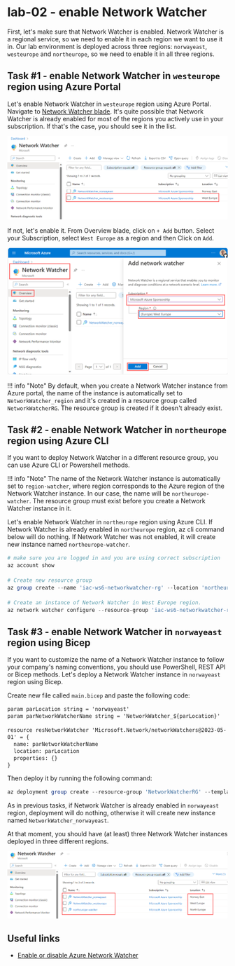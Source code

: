 # lab-02 - enable Network Watcher

First, let's make sure that Network Watcher is enabled. Network Watcher is a regional service, so we need to enable it in each region we want to use it in. Our lab environment is deployed across three regions: `norwayeast`, `westeurope` and `northeurope`, so we need to enable it in all three regions.

## Task #1 - enable Network Watcher in `westeurope` region using Azure Portal

Let's enable Network Watcher in `westeurope` region using Azure Portal.
Navigate to [Network Watcher blade](https://portal.azure.com/#view/Microsoft_Azure_Network/NetworkWatcherMenuBlade/~/overview).
It's quite possible that Network Watcher is already enabled for most of the regions you actively use in your subscription. If that's the case, you should see it in the list. 

![00](../../assets/images/lab-02/enable-nw-00.png)

If not, let's enable it. From Overview blade, click on `+ Add` button. Select your Subscription, select `West Europe` as a region and then Click on `Add`.

![01](../../assets/images/lab-02/enable-nw-01.png)

!!! info "Note"
    By default, when you create a Network Watcher instance from Azure portal, the name of the instance is automatically set to `NetworkWatcher_region` and it's created in a resource group called `NetworkWatcherRG`. The resource group is created if it doesn't already exist.

## Task #2 - enable Network Watcher in `northeurope` region using Azure CLI

If you want to deploy Network Watcher in a different resource group, you can use Azure CLI or Powershell methods. 

!!! info "Note"
    The name of the Network Watcher instance is automatically set to `region-watcher`, where region corresponds to the Azure region of the Network Watcher instance. In our case, the name will be `northeurope-watcher`. The resource group must exist before you create a Network Watcher instance in it.

Let's enable Network Watcher in `northeurope` region using Azure CLI. 
If Network Watcher is already enabled in `northeurope` region, az cli command below will do nothing. 
If Network Watcher was not enabled, it will create new instance named `northeurope-watcher`.

```powershell
# make sure you are logged in and you are using correct subscription
az account show

# Create new resource group
az group create --name 'iac-ws6-networkwatcher-rg' --location 'northeurope'

# Create an instance of Network Watcher in West Europe region.
az network watcher configure --resource-group 'iac-ws6-networkwatcher-rg' --locations 'northeurope' --enabled
```

## Task #3 - enable Network Watcher in `norwayeast` region using Bicep

If you want to customize the name of a Network Watcher instance to follow your company's naming conventions, you should use PowerShell, REST API or Bicep methods. 
Let's deploy a Network Watcher instance in `norwayeast` region using Bicep.

Create new file called `main.bicep` and paste the following code:

```bicep
param parLocation string = 'norwayeast'
param parNetworkWatcherName string = 'NetworkWatcher_${parLocation}'

resource resNetworkWatcher 'Microsoft.Network/networkWatchers@2023-05-01' = {
  name: parNetworkWatcherName
  location: parLocation
  properties: {}
}
```

Then deploy it by running the following command:

```powershell
az deployment group create --resource-group 'NetworkWatcherRG' --template-file .\main.bicep
```
As in previous tasks, if Network Watcher is already enabled in `norwayeast` region, deployment will do nothing, otherwise it will create new instance named `NetworkWatcher_norwayeast`.

At that moment, you should have (at least) three Network Watcher instances deployed in three different regions.

![02](../../assets/images/lab-02/enable-nw-02.png)

## Useful links

- [Enable or disable Azure Network Watcher](https://learn.microsoft.com/en-us/azure/network-watcher/network-watcher-create?tabs=portal)